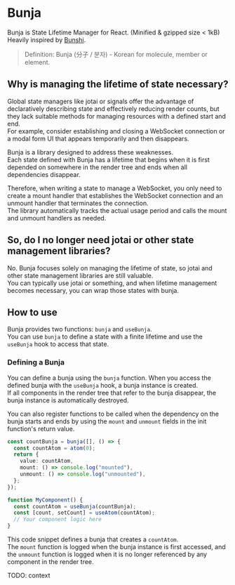 # Bunja

Bunja is State Lifetime Manager for React. (Minified & gzipped size < 1kB)\
Heavily inspired by [Bunshi](https://github.com/saasquatch/bunshi).

> Definition: Bunja (分子 / 분자) - Korean for molecule, member or element.

## Why is managing the lifetime of state necessary?

Global state managers like jotai or signals offer the advantage of declaratively describing state and effectively reducing render counts,
but they lack suitable methods for managing resources with a defined start and end.\
For example, consider establishing and closing a WebSocket connection or a modal form UI that appears temporarily and then disappears.

Bunja is a library designed to address these weaknesses.\
Each state defined with Bunja has a lifetime that begins when it is first depended on somewhere in the render tree and ends when all dependencies disappear.

Therefore, when writing a state to manage a WebSocket,
you only need to create a mount handler that establishes the WebSocket connection and an unmount handler that terminates the connection.\
The library automatically tracks the actual usage period and calls the mount and unmount handlers as needed.

## So, do I no longer need jotai or other state management libraries?

No. Bunja focuses solely on managing the lifetime of state, so jotai and other state management libraries are still valuable.\
You can typically use jotai or something, and when lifetime management becomes necessary, you can wrap those states with bunja.

## How to use

Bunja provides two functions: `bunja` and `useBunja`.\
You can use `bunja` to define a state with a finite lifetime and use the `useBunja` hook to access that state.

### Defining a Bunja

You can define a bunja using the `bunja` function. When you access the defined bunja with the `useBunja` hook, a bunja instance is created.\
If all components in the render tree that refer to the bunja disappear, the bunja instance is automatically destroyed.

You can also register functions to be called when the dependency on the bunja starts and ends by using the `mount` and `unmount` fields in the init function's return value.

```ts
const countBunja = bunja([], () => {
  const countAtom = atom(0);
  return {
    value: countAtom,
    mount: () => console.log("mounted"),
    unmount: () => console.log("unmounted"),
  };
});

function MyComponent() {
  const countAtom = useBunja(countBunja);
  const [count, setCount] = useAtom(countAtom);
  // Your component logic here
}
```

This code snippet defines a bunja that creates a `countAtom`.\
The `mount` function is logged when the bunja instance is first accessed,
and the `unmount` function is logged when it is no longer referenced by any component in the render tree.

TODO: context
